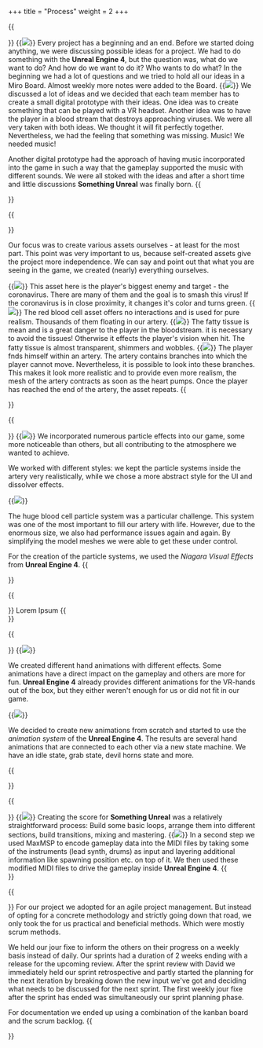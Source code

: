 +++
title = "Process"
weight = 2
+++

{{<section title="First things first">}}
{{<image src="miro1.jpg" caption="general ideas collected">}}
Every project has a beginning and an end. Before we started doing anything, we were discussing possible ideas for a project. We had to do something with the <strong>Unreal Engine 4</strong>, but the question was, what do we want to do? And how do we want to do it? Who wants to do what? In the beginning we had a lot of questions and we tried to hold all our ideas in a Miro Board. Almost weekly more notes were added to the Board.
{{<image src="miro2.jpg" caption="game design ideas collected">}}
We discussed a lot of ideas and we decided that each team member has to create a small digital prototype with their ideas. One idea was to create something that can be played with a VR headset. Another idea was to have the player in a blood stream that destroys approaching viruses. We were all very taken with both ideas. We thought it will fit perfectly together. Nevertheless, we had the feeling that something was missing. Music! We needed music!

Another digital prototype had the approach of having music incorporated into the game in such a way that the gameplay supported the music with different sounds. We were all stoked with the ideas and after a short time and little discussions <strong>Something Unreal</strong> was finally born.
{{</section>}}

{{<section title="Assets creation (a selection)">}}

Our focus was to create various assets ourselves - at least for the most part. This point was very important to us, because self-created assets give the project more independence. We can say and point out that what you are seeing in the game, we created (nearly) everything ourselves.  

{{<image src="virus.jpg" caption="Coronavirus">}}
This asset here is the player's biggest enemy and target - the coronavirus. There are many of them and the goal is to smash this virus! If the coronavirus is in close proximity, it changes it's color and turns green.
{{<image src="blood_cell.jpg" caption="Red Blood Cell">}}
The red blood cell asset offers no interactions and is used for pure realism. Thousands of them floating in our artery.
{{<image src="fatty_tissue_model.jpg" caption="Fatty Tissue">}}
The fatty tissue is mean and is a great danger to the player in the bloodstream.  it is necessary to avoid the tissues! Otherwise it effects the player's vision when hit. The fatty tissue is almost transparent, shimmers and wobbles.
{{<image src="artery_whole.jpg" caption="Blood Artery with Branches">}}
The player fnds himself within an artery. The artery contains branches into which the player cannot move. Nevertheless, it is possible to look into these branches. This makes it look more realistic and to provide even more realism, the mesh of the artery contracts as soon as the heart pumps. Once the player has reached the end of the artery, the asset repeats.
{{</section>}}

{{<section title="Particles creation (a selection)">}}
{{<image src="particleDissolver.png" caption="Dissolver Effect">}}
We incorporated numerous particle effects into our game, some more noticeable than others, but all contributing to the atmosphere we wanted to achieve.

We worked with different styles: we kept the particle systems inside the artery very realistically, while we chose a more abstract style for the UI and dissolver effects.

{{<image src="particleBloodCells.png" caption="Thousands of Blood Cells">}}

The huge blood cell particle system was a particular challenge. This system was one of the most important to fill our artery with life. However, due to the enormous size, we also had performance issues again and again. By simplifying the model meshes we were able to get these under control.

For the creation of the particle systems, we used the <i>Niagara Visual Effects</i> from <strong>Unreal Engine 4</strong>.
{{</section>}}

{{<section title="Textures creation (a selection)">}}
Lorem Ipsum
{{</section>}}

{{<section title="Hand animations">}}
{{<image src="hand_animation.jpg" caption="Creating  a Hand Animation">}}

We created different hand animations with different effects. Some animations have a direct impact on the gameplay and others are more for fun. <strong>Unreal Engine 4</strong> already provides different animations for the VR-hands out of the box, but they either weren't enough for us or did not fit in our game.

{{<image src="hand_animation2.jpg" caption="Creating State Machine for Hand Animation">}}

We decided to create new animations from scratch and started to use the <i>animation system</i> of the <strong>Unreal Engine 4</strong>. The results are several hand animations that are connected to each other via a new state machine. We have an idle state, grab state, devil horns state and more.

{{</section>}}

{{<section title="Creating musical gameplay">}}
{{<image src="creating_musical_gameplay_screen01.jpg" caption="Creating Musical Gameplay(1)">}}
Creating the score for <strong>Something Unreal</strong> was a relatively straightforward process: Build some basic loops, arrange them into different sections, build transitions, mixing and mastering.
{{<image src="creating_musical_gameplay_screen02.jpg" caption="Creating Musical Gameplay(2)">}}
In a second step we used MaxMSP to encode gameplay data into the MIDI files by taking some of the instruments (lead synth, drums) as input and layering additional information like spawning position etc. on top of it. We then used these modified MIDI files to drive the gameplay inside <strong>Unreal Engine 4</strong>.
{{</section>}}

{{<section title="Project Management">}}
For our project we adopted for an agile project management. But instead of 
opting for a concrete methodology and strictly going down that road, we only took the for us 
practical and beneficial methods. Which were mostly scrum methods.

We held our jour fixe to inform the others on their progress on a weekly basis 
instead of daily. Our sprints had a duration of 2 weeks ending with a release 
for the upcoming review. After the sprint review with David we immediately held our sprint 
retrospective and partly started the planning for the next iteration by breaking down 
the new input we've got and deciding what needs to be discussed for the next sprint. 
The first weekly jour fixe after the sprint has ended was simultaneously 
our sprint planning phase. 

For documentation we ended up using a combination of the kanban board and the scrum backlog. 
{{</section>}}